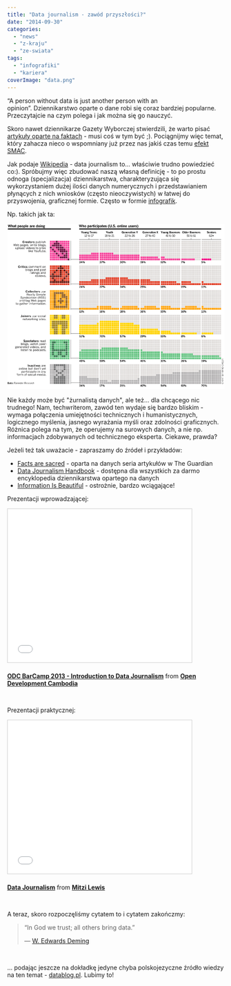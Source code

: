 ```yaml
---
title: "Data journalism - zawód przyszłości?"
date: "2014-09-30"
categories: 
  - "news"
  - "z-kraju"
  - "ze-swiata"
tags: 
  - "infografiki"
  - "kariera"
coverImage: "data.png"
---
```


“A person without data is just another person with an opinion”. Dziennikarstwo oparte o dane robi się coraz bardziej popularne. Przeczytajcie na czym polega i jak można się go nauczyć.

Skoro nawet dziennikarze Gazety Wyborczej stwierdzili, że warto pisać [artykuły oparte na faktach](http://biqdata.pl/) - musi coś w tym być ;). Pociągnijmy więc temat, który zahacza nieco o wspomniany już przez nas jakiś czas temu [efekt SMAC](http://techwriter.pl/kwestia-smacu/).

Jak podaje [Wikipedia](http://en.wikipedia.org/wiki/Data_journalism) - data journalism to... właściwie trudno powiedzieć co:). Spróbujmy więc zbudować naszą własną definicję - to po prostu odnoga (specjalizacja) dziennikarstwa, charakteryzująca się wykorzystaniem dużej ilości danych numerycznych i przedstawianiem płynących z nich wniosków (często nieoczywistych) w łatwej do przyswojenia, graficznej formie. Często w formie [infografik](http://techwriter.pl/infografiki/).

Np. takich jak ta:

[![dane_infografika](images/dane_infografika.gif)](http://techwriter.pl/wp-content/uploads/2014/09/dane_infografika.gif)

Nie każdy może być "żurnalistą danych", ale też... dla chcącego nic trudnego! Nam, techwriterom, zawód ten wydaje się bardzo bliskim - wymaga połączenia umiejętności technicznych i humanistycznych, logicznego myślenia, jasnego wyrażania myśli oraz zdolności graficznych. Różnica polega na tym, że operujemy na surowych danych, a nie np. informacjach zdobywanych od technicznego eksperta. Ciekawe, prawda?

Jeżeli też tak uważacie - zapraszamy do źródeł i przykładów:

- [Facts are sacred](http://www.theguardian.com/news/series/facts-are-sacred) - oparta na danych seria artykułów w The Guardian
- [Data Journalism Handbook](http://datajournalismhandbook.org/) - dostępna dla wszystkich za darmo encyklopedia dziennikarstwa opartego na danych
- [Information Is Beautiful](http://www.informationisbeautiful.net/) - ostrożnie, bardzo wciągające!

Prezentacji wprowadzającej:

<iframe style="border: 1px solid #CCC; border-width: 1px; margin-bottom: 5px; max-width: 100%;" src="//www.slideshare.net/slideshow/embed_code/29022739" height="356" width="427" allowfullscreen frameborder="0" marginwidth="0" marginheight="0" scrolling="no"></iframe>

**[ODC BarCamp 2013 - Introduction to Data Journalism](https://www.slideshare.net/opendevcam/odc-barcamp-2013-introduction-to-data-journalism "ODC BarCamp 2013 - Introduction to Data Journalism")** from **[Open Development Cambodia](http://www.slideshare.net/opendevcam)**

 

Prezentacji praktycznej:

<iframe style="border: 1px solid #CCC; border-width: 1px; margin-bottom: 5px; max-width: 100%;" src="//www.slideshare.net/slideshow/embed_code/8795039" height="356" width="427" allowfullscreen frameborder="0" marginwidth="0" marginheight="0" scrolling="no"></iframe>

**[Data Journalism](https://www.slideshare.net/m.lewis/data-journalism-8795039 "Data Journalism")** from **[Mitzi Lewis](http://www.slideshare.net/m.lewis)**

 

A teraz, skoro rozpoczęliśmy cytatem to i cytatem zakończmy:

> “In God we trust; all others bring data.”
> 
> ― [W. Edwards Deming](http://en.wikipedia.org/wiki/W._Edwards_Deming)

 

... podając jeszcze na dokładkę jedyne chyba polskojezyczne źródło wiedzy na ten temat - [datablog.pl](http://datablog.pl/). Lubimy to!
